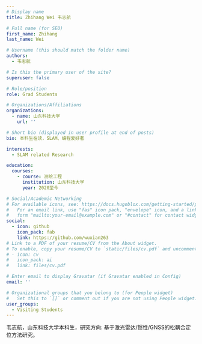 ```yaml
---
# Display name
title: Zhihang Wei 韦志航

# Full name (for SEO)
first_name: Zhihang 
last_name: Wei

# Username (this should match the folder name)
authors:
  - 韦志航

# Is this the primary user of the site?
superuser: false

# Role/position
role: Grad Students

# Organizations/Affiliations
organizations:
  - name: 山东科技大学
    url: ''

# Short bio (displayed in user profile at end of posts)
bio: 本科生在读，SLAM、编程爱好者

interests:
  - SLAM related Research

education:
  courses:
    - course: 测绘工程
      institution: 山东科技大学
      year: 2020至今

# Social/Academic Networking
# For available icons, see: https://docs.hugoblox.com/getting-started/page-builder/#icons
#   For an email link, use "fas" icon pack, "envelope" icon, and a link in the
#   form "mailto:your-email@example.com" or "#contact" for contact widget.
social:
  - icon: github
    icon_pack: fab
    link: https://github.com/wuxian263
# Link to a PDF of your resume/CV from the About widget.
# To enable, copy your resume/CV to `static/files/cv.pdf` and uncomment the lines below.
# - icon: cv
#   icon_pack: ai
#   link: files/cv.pdf

# Enter email to display Gravatar (if Gravatar enabled in Config)
email: ''

# Organizational groups that you belong to (for People widget)
#   Set this to `[]` or comment out if you are not using People widget.
user_groups:
  - Visiting Students
---
```

韦志航，山东科技大学本科生，研究方向: 基于激光雷达/惯性/GNSS的松耦合定位方法研究。

